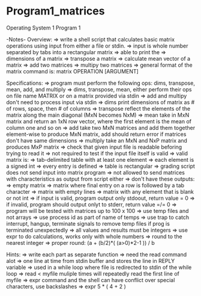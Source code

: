 # Program1_matrices
Operating System 1 Program 1

-Notes-
Overview: 
=> write a shell script that calculates basic matrix operations using input from either a file or stdin.
=> input is whole number separated by tabs into a rectangular matrix
=> able to print the
   => dimensions of a matrix
   => transpose a matrix
   => calculate mean vector of a matrix
   => add two matrices
   => multipy two matrices
=> general format of the matrix command is: matrix OPERATION [ARGUMENT]

Specifications:
=> program must perform the following ops: dims, transpose, mean, add, and multiply
=> dims, transpose, mean, either perform their ops on file name MATRIX or on a matrix provided via stdin
=> add and multipy don't need to process input via stdin
=> dims print dimensions of matrix as # of rows, space, then # of columns
=> transpose reflect the elements of the matrix along the main diagonal (MxN becomes NxM)
=> mean take in MxN matrix and return an 1xN row vector, where the first element is the mean of column one and so on
=> add take two MxN matrices and add them together element-wise to produce MxN matrix, add should return error if matrices don't have same dimensions
=> multiply take an MxN and NxP matrix and produces MxP matrix
=> check that given input file is readable beforing trying to read it
=> not required to test if the input file itself is valid
=> valid matrix is:
   => tab-delimited table with at least one element
   => each element is a signed int
   => every entry is defined
   => table is rectangular
=> grading script does not send input into matrix program
=> not allowed to send matrices with characteristics as output from script either
=> don't have these outputs:
   => empty matrix
   => matrix where final entry on a row is followed by a tab character
   => matrix with empty lines
   => matrix with any element that is blank or not int
=> if input is valid, program output only stdoout, return value = 0
=> if invalid, program should output onlyt to stderr, return value =/= 0
=> program will be tested with matrices up to 100 x 100
=> use temp files and not arrays
=> use process id as part of name of temps
=> use trap to catch interrupt, hangup, terminate signals to remove temp files if prog is terminated unexpectedly
=> all values and results must be integers
=> use expr to do calculations, works only with whole numbers
=> round to the nearest integer
=> proper round: (a + (b/2)*( (a>0)*2-1 )) / b

Hints:
=> write each part as separate function
=> need the read command alot 
   => one line at time from stdin buffer and stores the line in REPLY variable
   => used in a while loop where file is redirected to stdin of the while loop
   => read < myfile muliple times will repeatedly read the first line of myfile
=> expr command and the shell can have conflict over special characters, use backslashes
   => expr 5 \* \( 4 + 2 \)

